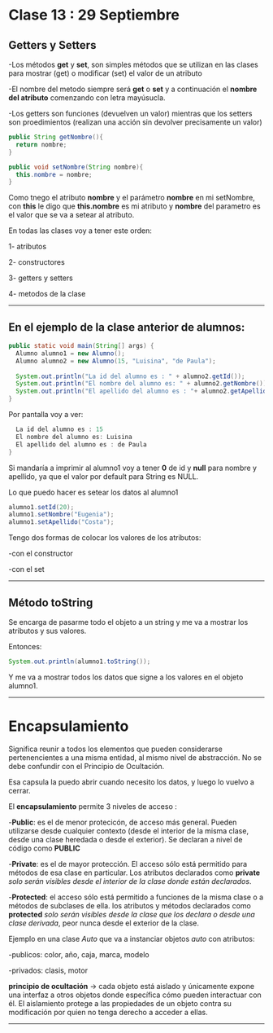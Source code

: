 # Clase 13 : 29 Septiembre

## Getters y Setters

-Los métodos **get** y **set**, son simples métodos que se utilizan en las clases para mostrar (get) o modificar (set) el valor de un atributo

-El nombre del metodo siempre será **get** o **set** y a continuación el **nombre del atributo** comenzando con letra mayúsucla.

-Los getters son funciones (devuelven un valor) mientras que los setters son proedimientos (realizan una acción sin devolver precisamente un valor)

```JAVA
public String getNombre(){
  return nombre;
}

public void setNombre(String nombre){
  this.nombre = nombre;
}
```

Como tnego el atributo **nombre** y el parámetro **nombre** en mi setNombre, con **this** le digo que **this.nombre** es mi atributo y **nombre** del parametro es el valor que se va a setear al atributo.

En todas las clases voy a tener este orden:

1- atributos

2- constructores

3- getters y setters

4- metodos de la clase

---

## En el ejemplo de la clase anterior de alumnos:

```JAVA
public static void main(String[] args) {
  Alumno alumno1 = new Alumno();
  Alumno alumno2 = new Alumno(15, "Luisina", "de Paula");
  
  System.out.println("La id del alumno es : " + alumno2.getId());
  System.out.println("El nombre del alumno es: " + alumno2.getNombre());
  System.out.println("El apellido del alumno es : "+ alumno2.getApellido());
}
```

Por pantalla voy a ver:
```JAVA
  La id del alumno es : 15
  El nombre del alumno es: Luisina
  El apellido del alumno es : de Paula
}
```

Si mandaría a imprimir al alumno1 voy a tener **0** de id y **null** para nombre y apellido, ya que el valor por default para String es NULL.

Lo que puedo hacer es setear los datos al alumno1

```JAVA
alumno1.setId(20);
alumno1.setNombre("Eugenia");
alumno1.setApellido("Costa");
```

Tengo dos formas de colocar los valores de los atributos:

-con el constructor

-con el set

---

## Método toString

Se encarga de pasarme todo el objeto a un string y me va a mostrar los atributos y sus valores.


Entonces:

```JAVA
System.out.println(alumno1.toString());
```

Y me va a mostrar todos los datos que signe a los valores en el objeto alumno1.

---

# Encapsulamiento

Significa reunir a todos los elementos que pueden considerarse pertenencientes a una misma entidad, al mismo nivel de abstracción. No se debe confundir con el Principio de Ocultación.

Esa capsula la puedo abrir cuando necesito los datos, y luego lo vuelvo a cerrar.


El **encapsulamiento** permite 3 niveles de acceso :

-**Public**: es el de menor protecicón, de acceso más general. Pueden utilizarse desde cualquier contexto (desde el interior de la misma clase, desde una clase heredada o desde el exterior). Se declaran a nivel de código como **PUBLIC**

-**Private**: es el de mayor protección. El acceso sólo está permitido para métodos de esa clase en particular. Los atributos declarados como **private** *solo serán visibles desde el interior de la clase donde están declarados*.

-**Protected**: el acceso sólo está permitido a funciones de la misma clase o a métodos de subclases de ella. los atributos y métodos declarados como **protected** *solo serán visibles desde la clase que los declara o desde una clase derivada*, peor nunca desde el exterior de la clase.



Ejemplo en una clase *Auto* que va a instanciar objetos *auto* con atributos:

-publicos: color, año, caja, marca, modelo

-privados: clasis, motor

**principio de ocultación** -> cada objeto está aislado y únicamente expone una interfaz a otros objetos donde específica cómo pueden interactuar con él. El aislamiento protege a las propiedades de un objeto contra su modificación por quien no tenga derecho a acceder a ellas.



---
